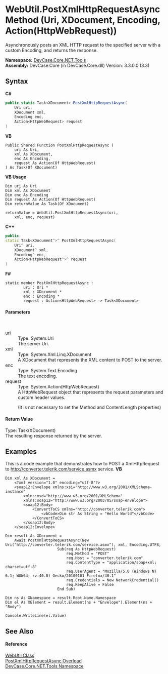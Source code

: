 # WebUtil.PostXmlHttpRequestAsync Method (Uri, XDocument, Encoding, Action(HttpWebRequest))
 

Asynchronously posts an XML HTTP request to the specified server with a custom Encoding, and returns the response.

**Namespace:**&nbsp;<a href="N_DevCase_Core_NET_Tools">DevCase.Core.NET.Tools</a><br />**Assembly:**&nbsp;DevCase.Core (in DevCase.Core.dll) Version: 3.3.0.0 (3.3)

## Syntax

**C#**<br />
``` C#
public static Task<XDocument> PostXmlHttpRequestAsync(
	Uri uri,
	XDocument xml,
	Encoding enc,
	Action<HttpWebRequest> request
)
```

**VB**<br />
``` VB
Public Shared Function PostXmlHttpRequestAsync ( 
	uri As Uri,
	xml As XDocument,
	enc As Encoding,
	request As Action(Of HttpWebRequest)
) As Task(Of XDocument)
```

**VB Usage**<br />
``` VB Usage
Dim uri As Uri
Dim xml As XDocument
Dim enc As Encoding
Dim request As Action(Of HttpWebRequest)
Dim returnValue As Task(Of XDocument)

returnValue = WebUtil.PostXmlHttpRequestAsync(uri, 
	xml, enc, request)
```

**C++**<br />
``` C++
public:
static Task<XDocument^>^ PostXmlHttpRequestAsync(
	Uri^ uri, 
	XDocument^ xml, 
	Encoding^ enc, 
	Action<HttpWebRequest^>^ request
)
```

**F#**<br />
``` F#
static member PostXmlHttpRequestAsync : 
        uri : Uri * 
        xml : XDocument * 
        enc : Encoding * 
        request : Action<HttpWebRequest> -> Task<XDocument> 

```


#### Parameters
&nbsp;<dl><dt>uri</dt><dd>Type: System.Uri<br />The server Uri.</dd><dt>xml</dt><dd>Type: System.Xml.Linq.XDocument<br />A XDocument that represents the XML content to POST to the server.</dd><dt>enc</dt><dd>Type: System.Text.Encoding<br />The text encoding.</dd><dt>request</dt><dd>Type: System.Action(HttpWebRequest)<br />A HttpWebRequest object that represents the request parameters and custom header values. 

 (It is not necessary to set the Method and ContentLength properties)</dd></dl>

#### Return Value
Type: Task(XDocument)<br />The resulting response returned by the server.

## Examples
This is a code example that demonstrates how to POST a XmlHttpRequest to http://converter.telerik.com/service.asmx service. 
**VB**<br />
``` VB
Dim xml As XDocument =
    <?xml version="1.0" encoding="utf-8"?>
    <soap12:Envelope xmlns:xsi="http://www.w3.org/2001/XMLSchema-instance"
        xmlns:xsd="http://www.w3.org/2001/XMLSchema"
        xmlns:soap12="http://www.w3.org/2003/05/soap-envelope">
        <soap12:Body>
            <ConvertToCS xmlns="http://converter.telerik.com">
                <vbCode>Dim str As String = "Hello World"</vbCode>
            </ConvertToCS>
        </soap12:Body>
    </soap12:Envelope>

Dim result As XDocument =
    Await PostXmlHttpRequestAsync(New Uri("http://converter.telerik.com/service.asmx"), xml, Encoding.UTF8,
                       Sub(req As HttpWebRequest)
                           req.Method = "POST"
                           req.Host = "converter.telerik.com"
                           req.ContentType = "application/soap+xml; charset=utf-8"
                           req.UserAgent = "Mozilla/5.0 (Windows NT 6.1; WOW64; rv:40.0) Gecko/20100101 Firefox/40.1"
                           req.Credentials = New NetworkCredential()
                           req.KeepAlive = False
                       End Sub)

Dim ns As XNamespace = result.Root.Name.Namespace
Dim el As XElement = result.Element(ns + "Envelope").Element(ns + "Body")

Console.WriteLine(el.Value)
```


## See Also


#### Reference
<a href="T_DevCase_Core_NET_Tools_WebUtil">WebUtil Class</a><br /><a href="Overload_DevCase_Core_NET_Tools_WebUtil_PostXmlHttpRequestAsync">PostXmlHttpRequestAsync Overload</a><br /><a href="N_DevCase_Core_NET_Tools">DevCase.Core.NET.Tools Namespace</a><br />